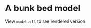 # A bunk bed model

View `model.stl` to see rendered version.

<script src="https://embed.github.com/view/3d/campeterson/bunkbed-scad-model/blob/master/model.stl"></script>
